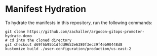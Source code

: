 # Manifest Hydration

To hydrate the manifests in this repository, run the following commands:

```shell
git clone https://github.com/zachaller/argocon-gitops-promoter-hydrate-demo
# cd into the cloned directory
git checkout d69f6b95b1dfdd9652e6380f3ec39f4eb90448d8
kustomize build ./user-configuration/production/us-east-2
```
